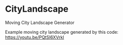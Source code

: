 # CityLandscape
Moving City Landscape Generator

Example moving city landscape generated by this code:
https://youtu.be/PQtSI6XVrkI
